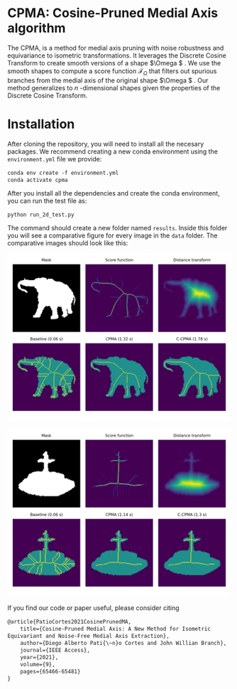 # CPMA: Cosine-Pruned Medial Axis algorithm

The CPMA, is a method for medial axis pruning with noise robustness and equivariance to isometric transformations. It leverages the Discrete Cosine Transform to create smooth versions of a shape <inline-formula> <tex-math notation="LaTeX">$\Omega $ </tex-math></inline-formula>. We use the smooth shapes to compute a score function <inline-formula> <tex-math notation="LaTeX">$\mathcal {F}_{\Omega }$ </tex-math></inline-formula> that filters out spurious branches from the medial axis of the original shape <inline-formula> <tex-math notation="LaTeX">$\Omega $ </tex-math></inline-formula>. Our method generalizes to <inline-formula> <tex-math notation="LaTeX">$n$ </tex-math></inline-formula>-dimensional shapes given the properties of the Discrete Cosine Transform. 

# Installation

After cloning the repository, you will need to install all the necesary packages. We recommend creating a new conda environment using the `environment.yml` file we provide:

```angular2html
conda env create -f environment.yml
conda activate cpma 
```

After you install all the dependencies and create the conda environment, you can run the test file as:

```angular2html
python run_2d_test.py
```

The command should create a new folder named `results`. Inside this folder you will see a comparative figure for every image in the `data` folder. The comparative images should look like this:

![alt text](https://github.com/dipaco/cpma/blob/master/docs/medial_axis_figure_elephant12.png?raw=true)

![alt text](https://github.com/dipaco/cpma/blob/master/docs/medial_axis_figure_fountain06.png?raw=true)

If you find our code or paper useful, please consider citing

    @article{PatioCortes2021CosinePrunedMA,
        title={Cosine-Pruned Medial Axis: A New Method for Isometric Equivariant and Noise-Free Medial Axis Extraction},
        author={Diego Alberto Pati{\~n}o Cortes and John Willian Branch},
        journal={IEEE Access},
        year={2021},
        volume={9},
        pages={65466-65481}
    }
